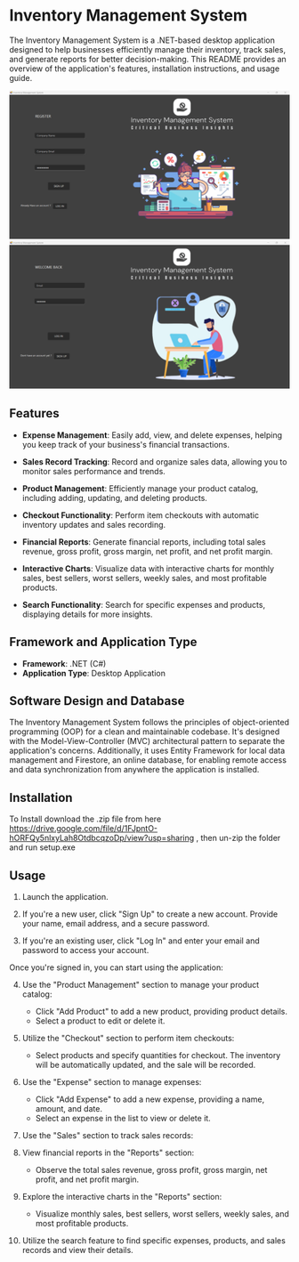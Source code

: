 # Inventory Management System

The Inventory Management System is a .NET-based desktop application designed to help businesses efficiently manage their inventory, track sales, and generate reports for better decision-making. This README provides an overview of the application's features, installation instructions, and usage guide.

![Signup Page Screenshot](https://github.com/OliverNagy10/Inventory-Managment-System/blob/main/Demo/Images/SignupPage.png)
![Login Page Screenshot](https://github.com/OliverNagy10/Inventory-Managment-System/raw/main/Demo/Images/LoginPage.png)


## Features

- **Expense Management**: Easily add, view, and delete expenses, helping you keep track of your business's financial transactions.

- **Sales Record Tracking**: Record and organize sales data, allowing you to monitor sales performance and trends.

- **Product Management**: Efficiently manage your product catalog, including adding, updating, and deleting products.

- **Checkout Functionality**: Perform item checkouts with automatic inventory updates and sales recording.

- **Financial Reports**: Generate financial reports, including total sales revenue, gross profit, gross margin, net profit, and net profit margin.

- **Interactive Charts**: Visualize data with interactive charts for monthly sales, best sellers, worst sellers, weekly sales, and most profitable products.

- **Search Functionality**: Search for specific expenses and products, displaying details for more insights.

## Framework and Application Type

- **Framework**: .NET (C#)
- **Application Type**: Desktop Application

## Software Design and Database

The Inventory Management System follows the principles of object-oriented programming (OOP) for a clean and maintainable codebase. It's designed with the Model-View-Controller (MVC) architectural pattern to separate the application's concerns. Additionally, it uses Entity Framework for local data management and Firestore, an online database, for enabling remote access and data synchronization from anywhere the application is installed.

## Installation

 To Install download the .zip file from here https://drive.google.com/file/d/1FJpntO-hORFQy5nlxyLah8OtdbcqzoDp/view?usp=sharing , then un-zip the folder and run setup.exe

 ## Usage



1. Launch the application.

2. If you're a new user, click "Sign Up" to create a new account. Provide your name, email address, and a secure password.

3. If you're an existing user, click "Log In" and enter your email and password to access your account.

Once you're signed in, you can start using the application:

4. Use the "Product Management" section to manage your product catalog:

   - Click "Add Product" to add a new product, providing product details.
   - Select a product to edit or delete it.

5. Utilize the "Checkout" section to perform item checkouts:

   - Select products and specify quantities for checkout. The inventory will be automatically updated, and the sale will be recorded.

6. Use the "Expense" section to manage expenses:

   - Click "Add Expense" to add a new expense, providing a name, amount, and date.
   - Select an expense in the list to view or delete it.

7. Use the "Sales" section to track sales records:


8. View financial reports in the "Reports" section:

   - Observe the total sales revenue, gross profit, gross margin, net profit, and net profit margin.

9. Explore the interactive charts in the "Reports" section:

   - Visualize monthly sales, best sellers, worst sellers, weekly sales, and most profitable products.

10. Utilize the search feature to find specific expenses, products, and sales records and view their details.
